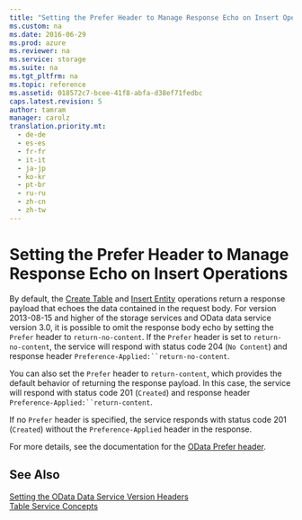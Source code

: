 ```yaml
---
title: "Setting the Prefer Header to Manage Response Echo on Insert Operations"
ms.custom: na
ms.date: 2016-06-29
ms.prod: azure
ms.reviewer: na
ms.service: storage
ms.suite: na
ms.tgt_pltfrm: na
ms.topic: reference
ms.assetid: 018572c7-bcee-41f8-abfa-d38ef71fedbc
caps.latest.revision: 5
author: tamram
manager: carolz
translation.priority.mt: 
  - de-de
  - es-es
  - fr-fr
  - it-it
  - ja-jp
  - ko-kr
  - pt-br
  - ru-ru
  - zh-cn
  - zh-tw
---
```

# Setting the Prefer Header to Manage Response Echo on Insert Operations
By default, the [Create Table](../StorageServicesREST/Create-Table.md) and [Insert Entity](../StorageServicesREST/Insert-Entity.md) operations return a response payload that echoes the data contained in the request body. For version 2013-08-15 and higher of the storage services and OData data service version 3.0, it is possible to omit the response body echo by setting the `Prefer` header to `return-no-content`. If the `Prefer` header is set to `return-no-content`, the service will respond with status code 204 (`No Content`) and response header `Preference-Applied:``return-no-content`.  
  
 You can also set the `Prefer` header to `return-content`, which provides the default behavior of returning the response payload. In this case, the service will respond with status code 201 (`Created`) and response header `Preference-Applied:``return-content`.  
  
 If no `Prefer` header is specified, the service responds with status code 201 (`Created`) without the `Preference-Applied` header in the response.  
  
 For more details, see the documentation for the [OData Prefer header](http://msdn.microsoft.com/library/hh537533.aspx).  
  
## See Also  
 [Setting the OData Data Service Version Headers](../StorageServicesREST/Setting-the-OData-Data-Service-Version-Headers.md)   
 [Table Service Concepts](../StorageServicesREST/Table-Service-Concepts.md)